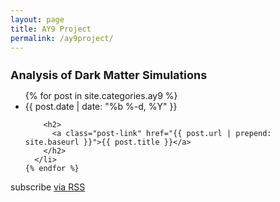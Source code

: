 ```yaml
---
layout: page
title: AY9 Project
permalink: /ay9project/
---
```


<style>
  h1 { font-size: large;}
</style>

<div class="home">

  <h1 class="page-heading"></h1>

  # Analysis of Dark Matter Simulations 

  <ul class="post-list">
    {% for post in site.categories.ay9 %}
      <li>
        <span class="post-meta">{{ post.date | date: "%b %-d, %Y" }}</span>

        <h2>
          <a class="post-link" href="{{ post.url | prepend: site.baseurl }}">{{ post.title }}</a>
        </h2>
      </li>
    {% endfor %}
  </ul>

  <p class="rss-subscribe">subscribe <a href="{{ "/feed.xml" | prepend: site.baseurl }}">via RSS</a></p>

</div>
